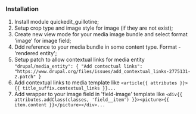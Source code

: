 ### Installation

1) Install module quickedit_guillotine;
2) Setup crop type and image style for image (if they are not exist);
3) Create new view mode for your media image bundle and select format 'image' for image field;
4) Ddd reference to your media bundle in some content type. Format - 'rendered entity';
5) Setup patch to allow contextual links for media entity
`"drupal/media_entity": {
"Add contectual links": "https://www.drupal.org/files/issues/add_contextual_links-2775131-2.patch"
}`
6) Add contextual links to media template like
`<article{{ attributes }}>
   {{ title_suffix.contextual_links }}...`
7) Add wrapper to your image field in 'field-image' template like
`<div{{ attributes.addClass(classes, 'field__item') }}><picture>{{ item.content }}</picture></div>...`